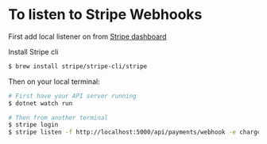 # To listen to Stripe Webhooks

First add local listener on from [Stripe dashboard](https://dashboard.stripe.com/test/webhooks)

Install Stripe cli

```sh
$ brew install stripe/stripe-cli/stripe
```

Then on your local terminal:

```sh
# First have your API server running
$ dotnet watch run

# Then from another terminal
$ stripe login
$ stripe listen -f http://localhost:5000/api/payments/webhook -e charge.succeeded
```
